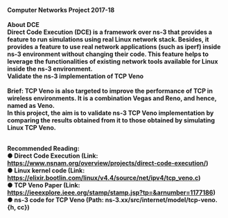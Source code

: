 <b>Computer Networks Project 2017-18<br>
<br>
<b>About DCE</b> 
<br>
Direct Code Execution (DCE) is a framework over ns-3 that provides a feature to run simulations using real Linux network stack. Besides, it provides a feature to use real network applications (such as iperf) inside ns-3 environment without changing their code. This feature helps to leverage the functionalities of existing network tools available for Linux inside the ns-3 environment. <br>
<b>​Validate the ns-3 implementation of TCP Veno </b><br>
<br>
Brief: TCP Veno is also targeted to improve the performance of TCP in wireless environments. It is a combination Vegas and Reno, and hence, named as Veno. <br>
In this project, the aim is to validate ns-3 TCP Veno implementation by comparing the results obtained from it to those obtained by simulating Linux TCP Veno.<br>
<br>

Recommended Reading:<br>
 ● Direct Code Execution (Link: https://www.nsnam.org/overview/projects/direct-code-execution/)<br>
 ● Linux kernel code (Link: <br>
https://elixir.bootlin.com/linux/v4.4/source/net/ipv4/tcp_veno.c)<br>
● TCP Veno Paper (Link:<br>
https://ieeexplore.ieee.org/stamp/stamp.jsp?tp=&arnumber=1177186)<br> 
● ns-3 code for TCP Veno (Path: ns-3.xx/src/internet/model/tcp-veno.{h, cc})<br>
